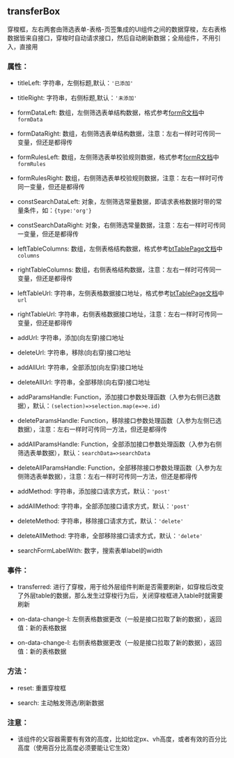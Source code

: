## transferBox
穿梭框，左右两套由筛选表单-表格-页签集成的UI组件之间的数据穿梭，左右表格数据皆来自接口，穿梭时自动请求接口，然后自动刷新数据；全局组件，不用引入，直接用

### 属性：

* titleLeft: 字符串，左侧标题,默认：`'已添加'`

* titleRight: 字符串，右侧标题,默认：`'未添加'`

* formDataLeft: 数组，左侧筛选表单结构数据，格式参考[formR文档]('../formR#属性')中`formData`

* formDataRight: 数组，右侧筛选表单结构数据，注意：左右一样时可传同一变量，但还是都得传

* formRulesLeft: 数组，左侧筛选表单校验规则数据，格式参考[formR文档]('../formR#属性')中`formRules `

* formRulesRight: 数组，右侧筛选表单校验规则数据，注意：左右一样时可传同一变量，但还是都得传

* constSearchDataLeft: 对象，左侧筛选常量数据，即请求表格数据时带的常量条件，如：`{type:'org'}`

* constSearchDataRight: 对象，右侧筛选常量数据，注意：左右一样时可传同一变量，但还是都得传

* leftTableColumns: 数组，左侧表格结构数据，格式参考[btTablePage文档]('../btTablePage#属性')中`columns`

* rightTableColumns: 数组，右侧表格结构数据，注意：左右一样时可传同一变量，但还是都得传

* leftTableUrl: 字符串，左侧表格数据接口地址，格式参考[btTablePage文档]('../btTablePage#属性')中`url`

* rightTableUrl: 字符串，右侧表格数据接口地址，注意：左右一样时可传同一变量，但还是都得传

* addUrl: 字符串，添加(向左穿)接口地址

* deleteUrl: 字符串，移除(向右穿)接口地址

* addAllUrl: 字符串，全部添加(向左穿)接口地址

* deleteAllUrl: 字符串，全部移除(向右穿)接口地址

* addParamsHandle: Function，添加接口参数处理函数（入参为右侧已选数据），默认：`(selection)=>selection.map(e=>e.id)`

* deleteParamsHandle: Function，移除接口参数处理函数（入参为左侧已选数据），注意：左右一样时可传同一方法，但还是都得传

* addAllParamsHandle: Function，全部添加接口参数处理函数（入参为右侧筛选表单数据），默认：`searchData=>searchData`

* deleteAllParamsHandle: Function，全部移除接口参数处理函数（入参为左侧筛选表单数据），注意：左右一样时可传同一方法，但还是都得传

* addMethod: 字符串，添加接口请求方式，默认：`'post'`

* addAllMethod: 字符串，全部添加接口请求方式，默认：`'post'`

* deleteMethod: 字符串，移除接口请求方式，默认：`'delete'`

* deleteAllMethod: 字符串，全部移除接口请求方式，默认：`'delete'`

* searchFormLabelWith: 数字，搜索表单label的width

### 事件：

* transferred: 进行了穿梭，用于给外层组件判断是否需要刷新，如穿梭后改变了外层table的数据，那么发生过穿梭行为后，关闭穿梭框进入table时就需要刷新

* on-data-change-l: 左侧表格数据更改（一般是接口拉取了新的数据），返回值：新的表格数据

* on-data-change-l: 右侧表格数据更改（一般是接口拉取了新的数据），返回值：新的表格数据

### 方法：

* reset: 重置穿梭框

* search: 主动触发筛选/刷新数据

### 注意：

* 该组件的父容器需要有有效的高度，比如给定px、vh高度，或者有效的百分比高度（使用百分比高度必须要能让它生效）
